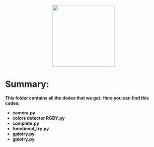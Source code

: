 <p align="center">
  <img width="200" height="200" src="https://github.com/Ploirad/WRO-2024-ArduMASTERS/assets/148375115/122c7233-1e41-4727-894d-9d810f12458b">
</p>


<b>
<h1>Summary:
  </h1><b/>

  This folder contains all the dodes that we got. Here you can find this codes:
  - camera.py
  - colors detector RGBY.py
  - complete.py
  - functional_try.py
  - gpiotry.py
  - gpiotry.py
